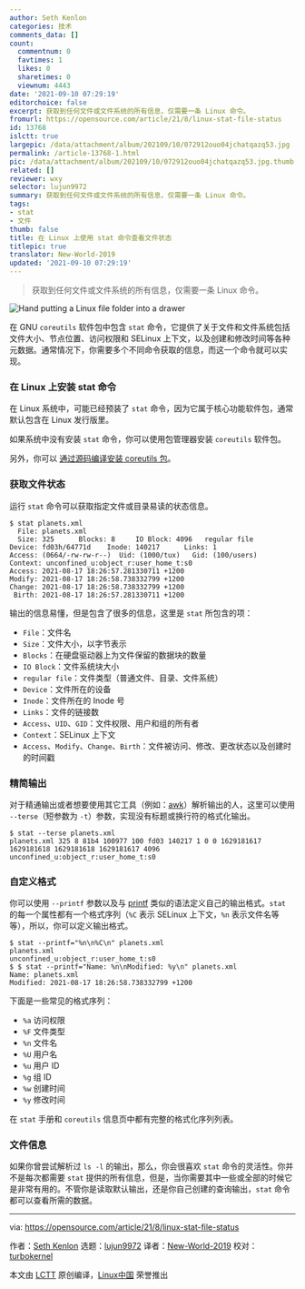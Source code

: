 ```yaml
---
author: Seth Kenlon
categories: 技术
comments_data: []
count:
  commentnum: 0
  favtimes: 1
  likes: 0
  sharetimes: 0
  viewnum: 4443
date: '2021-09-10 07:29:19'
editorchoice: false
excerpt: 获取到任何文件或文件系统的所有信息，仅需要一条 Linux 命令。
fromurl: https://opensource.com/article/21/8/linux-stat-file-status
id: 13768
islctt: true
largepic: /data/attachment/album/202109/10/072912ouo04jchatqazq53.jpg
permalink: /article-13768-1.html
pic: /data/attachment/album/202109/10/072912ouo04jchatqazq53.jpg.thumb.jpg
related: []
reviewer: wxy
selector: lujun9972
summary: 获取到任何文件或文件系统的所有信息，仅需要一条 Linux 命令。
tags:
- stat
- 文件
thumb: false
title: 在 Linux 上使用 stat 命令查看文件状态
titlepic: true
translator: New-World-2019
updated: '2021-09-10 07:29:19'
---
```



> 
> 获取到任何文件或文件系统的所有信息，仅需要一条 Linux 命令。
> 
> 
> 


![](/data/attachment/album/202109/10/072912ouo04jchatqazq53.jpg "Hand putting a Linux file folder into a drawer")


在 GNU `coreutils` 软件包中包含 `stat` 命令，它提供了关于文件和文件系统包括文件大小、节点位置、访问权限和 SELinux 上下文，以及创建和修改时间等各种元数据。通常情况下，你需要多个不同命令获取的信息，而这一个命令就可以实现。


### 在 Linux 上安装 stat 命令


在 Linux 系统中，可能已经预装了 `stat` 命令，因为它属于核心功能软件包，通常默认包含在 Linux 发行版里。


如果系统中没有安装 `stat` 命令，你可以使用包管理器安装 `coreutils` 软件包。


另外，你可以 [通过源码编译安装 coreutils 包](https://www.gnu.org/software/coreutils/)。


### 获取文件状态


运行 `stat` 命令可以获取指定文件或目录易读的状态信息。



```
$ stat planets.xml
  File: planets.xml
  Size: 325      Blocks: 8     IO Block: 4096   regular file
Device: fd03h/64771d    Inode: 140217      Links: 1
Access: (0664/-rw-rw-r--)  Uid: (1000/tux)   Gid: (100/users)
Context: unconfined_u:object_r:user_home_t:s0
Access: 2021-08-17 18:26:57.281330711 +1200
Modify: 2021-08-17 18:26:58.738332799 +1200
Change: 2021-08-17 18:26:58.738332799 +1200
 Birth: 2021-08-17 18:26:57.281330711 +1200

```

输出的信息易懂，但是包含了很多的信息，这里是 `stat` 所包含的项：


* `File`：文件名
* `Size`：文件大小，以字节表示
* `Blocks`：在硬盘驱动器上为文件保留的数据块的数量
* `IO Block`：文件系统块大小
* `regular file`：文件类型（普通文件、目录、文件系统）
* `Device`：文件所在的设备
* `Inode`：文件所在的 Inode 号
* `Links`：文件的链接数
* `Access`、`UID`、`GID`：文件权限、用户和组的所有者
* `Context`：SELinux 上下文
* `Access`、`Modify`、`Change`、`Birth`：文件被访问、修改、更改状态以及创建时的时间戳


### 精简输出


对于精通输出或者想要使用其它工具（例如：[awk](https://opensource.com/article/20/9/awk-ebook)）解析输出的人，这里可以使用 `--terse`（短参数为 `-t`）参数，实现没有标题或换行符的格式化输出。



```
$ stat --terse planets.xml
planets.xml 325 8 81b4 100977 100 fd03 140217 1 0 0 1629181617 1629181618 1629181618 1629181617 4096 unconfined_u:object_r:user_home_t:s0

```

### 自定义格式


你可以使用 `--printf` 参数以及与 [printf](https://opensource.com/article/20/8/printf) 类似的语法定义自己的输出格式。`stat` 的每一个属性都有一个格式序列（`%C` 表示 SELinux 上下文，`%n` 表示文件名等等），所以，你可以定义输出格式。



```
$ stat --printf="%n\n%C\n" planets.xml
planets.xml
unconfined_u:object_r:user_home_t:s0
$ $ stat --printf="Name: %n\nModified: %y\n" planets.xml
Name: planets.xml
Modified: 2021-08-17 18:26:58.738332799 +1200

```

下面是一些常见的格式序列：


* `%a` 访问权限
* `%F` 文件类型
* `%n` 文件名
* `%U` 用户名
* `%u` 用户 ID
* `%g` 组 ID
* `%w` 创建时间
* `%y` 修改时间


在 `stat` 手册和 `coreutils` 信息页中都有完整的格式化序列列表。


### 文件信息


如果你曾尝试解析过 `ls -l` 的输出，那么，你会很喜欢 `stat` 命令的灵活性。你并不是每次都需要 `stat` 提供的所有信息，但是，当你需要其中一些或全部的时候它是非常有用的。不管你是读取默认输出，还是你自己创建的查询输出，`stat` 命令都可以查看所需的数据。




---


via: <https://opensource.com/article/21/8/linux-stat-file-status>


作者：[Seth Kenlon](https://opensource.com/users/seth) 选题：[lujun9972](https://github.com/lujun9972) 译者：[New-World-2019](https://github.com/New-World-2019) 校对：[turbokernel](https://github.com/turbokernel)


本文由 [LCTT](https://github.com/LCTT/TranslateProject) 原创编译，[Linux中国](https://linux.cn/) 荣誉推出